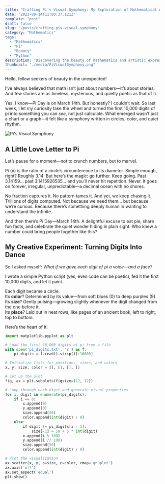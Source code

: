 ```yaml
---
title: "Crafting Pi's Visual Symphony: My Exploration of Mathematical Artistry"
date: "2023-09-14T11:00:37.121Z"
template: "post"
draft: false
slug: "/posts/crafting-pis-visual-symphony"
category: "Mathematics"
tags:
  - "Mathematics"
  - "Pi"
  - "Beauty"
  - "Python"
description: "Discovering the beauty of mathematics and artistic expression in my attempt to create Pi's Visual Symphony"
thumbnail: "./media/PiVisualSymphony.png"
---
```

Hello, fellow seekers of beauty in the unexpected!

I’ve always believed that math isn’t just about numbers—it’s about stories. And few stories are as timeless, mysterious, and quietly poetic as that of π.

Yes, I know—Pi Day is on March 14th. But honestly? I couldn’t wait. So last week, I let my curiosity take the wheel and turned the first 10,000 digits of pi into something you can *see*, not just calculate. What emerged wasn’t just a chart or a graph—it felt like a symphony written in circles, color, and quiet rhythm.

![Pi's Visual Symphony](/media/PiVisualSymphony.png)

## A Little Love Letter to Pi

Let’s pause for a moment—not to crunch numbers, but to marvel.

Pi (π) is the ratio of a circle’s circumference to its diameter. Simple enough, right? Roughly 3.14. But here’s the magic: go further. Keep going. Past 3.14159… past 3.1415926535… and you’ll never hit repetition. Never. It goes on forever, irregular, unpredictable—a decimal ocean with no shores.

No fraction captures it. No pattern tames it. And yet, we keep chasing it. Trillions of digits computed. Not because we need them… but because we’re curious. Because there’s something deeply human in wanting to understand the infinite.

And then there’s Pi Day—March 14th. A delightful excuse to eat pie, share fun facts, and celebrate the quiet wonder hiding in plain sight. Who knew a number could bring people together like this?

## My Creative Experiment: Turning Digits Into Dance

So I asked myself: *What if we gave each digit of pi a voice—and a face?*

I wrote a simple Python script (yes, even code can be poetic), fed it the first 10,000 digits, and let it paint.

Each digit became a circle.  
Its **color**? Determined by its value—from soft blues (0) to deep purples (9).  
Its **size**? Gently pulsing—growing slightly whenever the digit changed from the one before it.  
Its **place**? Laid out in neat rows, like pages of an ancient book, left to right, top to bottom.

Here’s the heart of it:

```python
import matplotlib.pyplot as plt

# Load the first 10,000 digits of pi from a file
with open('pi_digits.txt', 'r') as f:
    pi_digits = f.read().strip()[:10000]

# Initialize lists for positions, sizes, and colors
x, y, size, color = [], [], [], []

# Set up the plot
fig, ax = plt.subplots(figsize=(12, 12))

# Loop through each digit and generate visual properties
for i, digit in enumerate(pi_digits):
    if i == 0:
        x.append(0)
        y.append(0)
        size.append(50)
        color.append(int(digit) / 9)
    else:
        if digit != pi_digits[i - 1]:
            size[-1] = 50 + 5 * int(digit)
        x.append(i % 100)
        y.append(i // 100)
        size.append(50)
        color.append(int(digit) / 9)

# Plot the visualization
ax.scatter(x, y, s=size, c=color, cmap='gnuplot')
ax.axis('off')
ax.set_aspect('equal')
plt.show()
